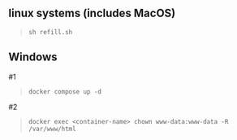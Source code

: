 ## linux systems (includes MacOS)

> `sh refill.sh`

## Windows

#1
> `docker compose up -d`

#2
> `docker exec <container-name> chown www-data:www-data -R /var/www/html`
